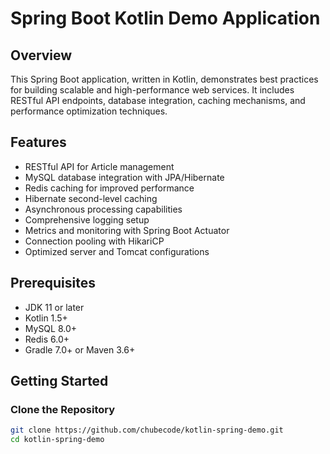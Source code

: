# Spring Boot Kotlin Demo Application

## Overview
This Spring Boot application, written in Kotlin, demonstrates best practices for building scalable and high-performance web services. It includes RESTful API endpoints, database integration, caching mechanisms, and performance optimization techniques.

## Features
- RESTful API for Article management
- MySQL database integration with JPA/Hibernate
- Redis caching for improved performance
- Hibernate second-level caching
- Asynchronous processing capabilities
- Comprehensive logging setup
- Metrics and monitoring with Spring Boot Actuator
- Connection pooling with HikariCP
- Optimized server and Tomcat configurations

## Prerequisites
- JDK 11 or later
- Kotlin 1.5+
- MySQL 8.0+
- Redis 6.0+
- Gradle 7.0+ or Maven 3.6+

## Getting Started

### Clone the Repository
```bash
git clone https://github.com/chubecode/kotlin-spring-demo.git
cd kotlin-spring-demo
